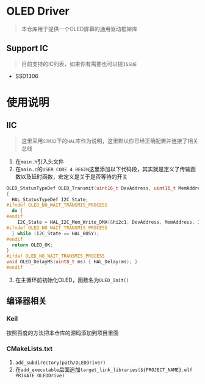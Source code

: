 # OLED Driver

> 本仓库用于提供一个OLED屏幕的通用驱动框架库

## Support IC

> 目前支持的IC列表，如果你有需要也可以提`ISSUE`

* SSD1306

# 使用说明

## IIC

> 这里采用`STM32`下的`HAL`库作为说明，这里默认你已经正确配置并连接了相关总线

1. 在`main.h`引入头文件
2. 在`main.c`的`USER CODE 4 BEGIN`这里添加以下代码段，其实就是定义了传输函数以及延时函数，宏定义是关于是否等待的开关

```C
OLED_StatusTypeDef OLED_Transmit(uint16_t DevAddress, uint16_t MemAddress, uint8_t *pData, uint16_t Size)
{
  HAL_StatusTypeDef I2C_State;
#ifndef OLED_NO_WAIT_TRANSMIS_PROCESS
  do {
#endif
    I2C_State = HAL_I2C_Mem_Write_DMA(&hi2c1, DevAddress, MemAddress, I2C_MEMADD_SIZE_8BIT, pData, Size);
#ifndef OLED_NO_WAIT_TRANSMIS_PROCESS
  } while (I2C_State == HAL_BUSY);
#endif
  return OLED_OK;
}
#ifdef OLED_NO_WAIT_TRANSMIS_PROCESS
void OLED_DelayMS(uint8_t ms) { HAL_Delay(ms); }
#endif
```

3. 在主循环前初始化OLED，函数名为`OLED_Init()`

## 编译器相关

### Keil

按照百度的方法把本仓库的源码添加到项目里面

### CMakeLists.txt

1. `add_subdirectory(path/OLEDDriver)`
2. 在`add_executable`后面追加`target_link_libraries(${PROJECT_NAME}.elf PRIVATE OLEDDrive)`